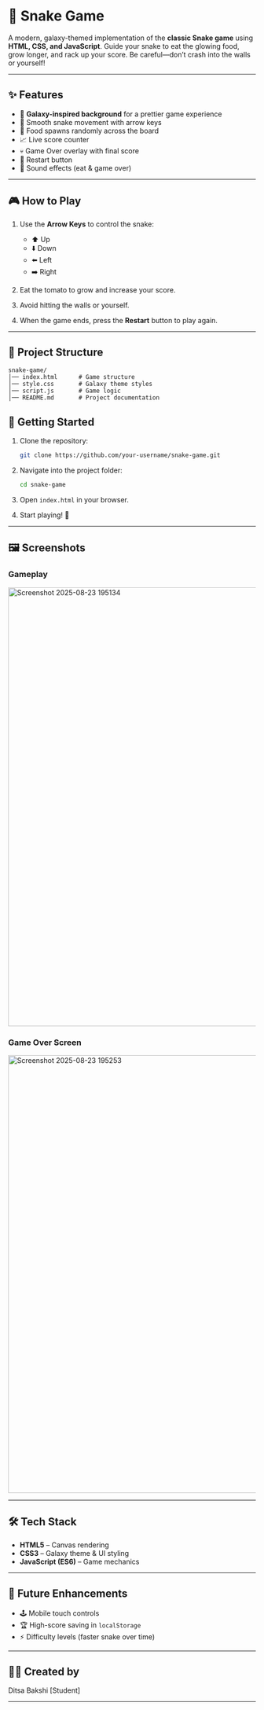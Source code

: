 # 🐍 Snake Game

A modern, galaxy-themed implementation of the **classic Snake game** using **HTML, CSS, and JavaScript**.
Guide your snake to eat the glowing food, grow longer, and rack up your score. Be careful—don’t crash into the walls or yourself!

---

## ✨ Features

* 🎨 **Galaxy-inspired background** for a prettier game experience
* 🐍 Smooth snake movement with arrow keys
* 🍎 Food spawns randomly across the board
* 📈 Live score counter
* 💀 Game Over overlay with final score
* 🔄 Restart button
* 🎵 Sound effects (eat & game over)

---

## 🎮 How to Play

1. Use the **Arrow Keys** to control the snake:

   * ⬆️ Up
   * ⬇️ Down
   * ⬅️ Left
   * ➡️ Right
2. Eat the tomato to grow and increase your score.
3. Avoid hitting the walls or yourself.
4. When the game ends, press the **Restart** button to play again.

---

## 📂 Project Structure

```
snake-game/
│── index.html      # Game structure
│── style.css       # Galaxy theme styles
│── script.js       # Game logic
│── README.md       # Project documentation
```


## 🚀 Getting Started

1. Clone the repository:

   ```bash
   git clone https://github.com/your-username/snake-game.git
   ```
2. Navigate into the project folder:

   ```bash
   cd snake-game
   ```
3. Open `index.html` in your browser.
4. Start playing! 🎉

---

## 🖼️ Screenshots

### Gameplay

<img width="1868" height="893" alt="Screenshot 2025-08-23 195134" src="https://github.com/user-attachments/assets/5f08b624-988c-40b3-a83a-8b87cd337e3d" />

### Game Over Screen

<img width="1867" height="891" alt="Screenshot 2025-08-23 195253" src="https://github.com/user-attachments/assets/622f918f-23e3-4938-8a43-7bebc178693d" />

---

## 🛠️ Tech Stack

* **HTML5** – Canvas rendering
* **CSS3** – Galaxy theme & UI styling
* **JavaScript (ES6)** – Game mechanics

---

## 📌 Future Enhancements

* 🕹️ Mobile touch controls
* 🏆 High-score saving in `localStorage`
* ⚡ Difficulty levels (faster snake over time)

---

## 👨‍💻 Created by

Ditsa Bakshi [Student]

---
